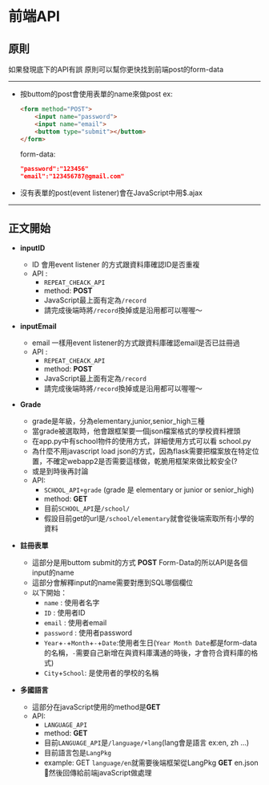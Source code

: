# 前端API

## 原則

如果發現底下的API有誤
原則可以幫你更快找到前端post的form-data

---

* 按buttom的post會使用表單的name來做post
    ex:
    ```html
    <form method="POST">
        <input name="password">
        <input name="email">
        <buttom type="submit"></buttom>
    </form>
    ```
    form-data:
    ```json
    "password":"123456"
    "email":"123456787@gmail.com"
    ```
* 沒有表單的post(event listener)會在JavaScript中用$.ajax

---

## 正文開始

* **inputID**
  * ID 會用event listener 的方式跟資料庫確認ID是否重複
  * API :
    * `REPEAT_CHEACK_API`
    * method: **POST**
    * JavaScript最上面有定為`/record`
    * 請完成後端時將`/record`換掉或是沿用都可以喔喔～

* **inputEmail**
  * email 一樣用event listener的方式跟資料庫確認email是否已註冊過
  * API :
    * `REPEAT_CHEACK_API`
    * method: **POST**
    * JavaScript最上面有定為`/record`
    * 請完成後端時將`/record`換掉或是沿用都可以喔喔～

* **Grade**
  * grade是年級，分為elementary,junior,senior_high三種
  * 當grade被選取時，他會跟框架要一個json檔案格式的學校資料裡頭
  * 在app.py中有school物件的使用方式，詳細使用方式可以看 school.py
  * 為什麼不用javascript load json的方式，因為flask需要把檔案放在特定位置，不確定webapp2是否需要這樣做，乾脆用框架來做比較安全(?
  * 或是到時後再討論
  * API:
    * `SCHOOL_API+grade` (grade 是 elementary or junior or senior_high)
    * method: **GET**
    * 目前`SCHOOL_API`是`/school/`
    * 假設目前get的url是`/school/elementary`就會從後端索取所有小學的資料

* **註冊表單**
  * 這部分是用buttom submit的方式 **POST** Form-Data的所以API是各個input的name
  * 這部分會解釋input的name需要對應到SQL哪個欄位
  * 以下開始：
    * `name` : 使用者名字
    * `ID` : 使用者ID
    * `email` : 使用者email
    * `password` : 使用者password
    * `Year`+`-`+`Month`+`-`+`Date`:使用者生日(`Year Month Date`都是form-data的名稱，`-`需要自己新增在與資料庫溝通的時後，才會符合資料庫的格式)
    * `City`+`School`: 是使用者的學校的名稱

* **多國語言**
  * 這部分在javaScript使用的method是**GET** 
  * API:
    * `LANGUAGE_API`
    * method: **GET**
    * 目前`LANGUAGE_API`是`/language/+lang`(lang會是語言 ex:en, zh ...)
    * 目前語言包是`LangPkg`
    * example: GET `language/en`就需要後端框架從LangPkg **GET** en.json 然後回傳給前端javaScript做處理